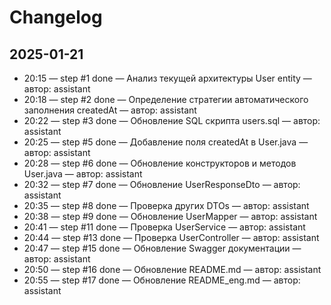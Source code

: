 # Changelog

## 2025-01-21
- 20:15 — step #1 done — Анализ текущей архитектуры User entity — автор: assistant
- 20:18 — step #2 done — Определение стратегии автоматического заполнения createdAt — автор: assistant
- 20:22 — step #3 done — Обновление SQL скрипта users.sql — автор: assistant
- 20:25 — step #5 done — Добавление поля createdAt в User.java — автор: assistant
- 20:28 — step #6 done — Обновление конструкторов и методов User.java — автор: assistant
- 20:32 — step #7 done — Обновление UserResponseDto — автор: assistant
- 20:35 — step #8 done — Проверка других DTOs — автор: assistant
- 20:38 — step #9 done — Обновление UserMapper — автор: assistant
- 20:41 — step #11 done — Проверка UserService — автор: assistant
- 20:44 — step #13 done — Проверка UserController — автор: assistant
- 20:47 — step #15 done — Обновление Swagger документации — автор: assistant
- 20:50 — step #16 done — Обновление README.md — автор: assistant
- 20:55 — step #17 done — Обновление README_eng.md — автор: assistant
